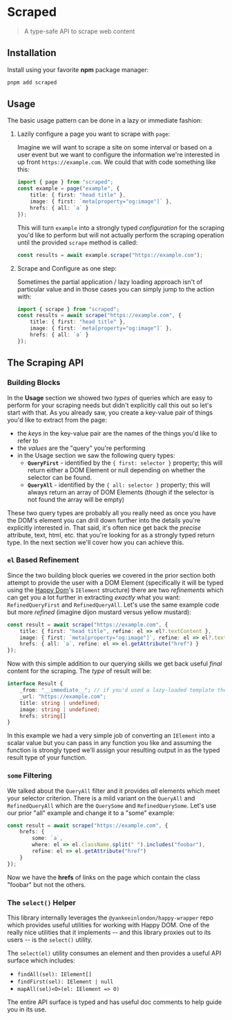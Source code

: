 # Scraped

> A type-safe API to scrape web content

## Installation

Install using your favorite **npm** package manager:

```bash
pnpm add scraped
```

## Usage

The basic usage pattern can be done in a lazy or immediate fashion:

1. Lazily configure a page you want to scrape with `page`:

    Imagine we will want to scrape a site on some interval or based on a user event but we want to configure the information we're interested in up front `https://example.com`. We could that with code something like this:

    ```ts
    import { page } from "scraped";
    const example = page("example", {
        title: { first: "head title" },
        image: { first: `meta[property="og:image"]` },
        hrefs: { all: `a` }
    });
    ```

    This will turn `example` into a strongly typed _configuration_ for the scraping you'd like to perform but will not actually perform the scraping operation until the provided `scrape` method is called:

    ```ts
    const results = await example.scrape("https://example.com");
    ```

2. Scrape and Configure as one step:

    Sometimes the partial application / lazy loading approach isn't of particular value and in those cases you can simply jump to the action with:

    ```ts
    import { scrape } from "scraped";
    const results = await scrape("https://example.com", {
        title: { first: "head title" },
        image: { first: `meta[property="og:image"]` },
        hrefs: { all: `a` }
    });
    ```

## The Scraping API

### Building Blocks

In the **Usage** section we showed two _types_ of queries which are easy to perform for your scraping needs but didn't explicitly call this out so let's start with that. As you already saw, you create a key-value pair of things you'd like to extract from the page:

- the _keys_ in the key-value pair are the names of the things you'd like to refer to
- the _values_ are the "query" you're performing
- in the Usage section we saw the following query types:
  - **`QueryFirst`** - identified by the `{ first: selector }` property; this will return either a DOM Element or null depending on whether the selector can be found.
  - **`QueryAll`** - identified by the `{ all: selector }` property; this will always return an array of DOM Elements (though if the selector is not found the array will be empty)

These two query types are probably all you really need as once you have the DOM's element you can drill down further into the details you're explicitly interested in. That said, it's often nice get back the _precise_ attribute, text, html, etc. that you're looking for as a strongly typed return type. In the next section we'll cover how you can achieve this.

### `el` Based Refinement

Since the two building block queries we covered in the prior section both attempt to provide the user with a DOM Element (specifically it will be typed using the [Happy Dom](https://github.com/capricorn86/happy-dom)'s `IElement` structure) there are two _refinements_ which can get you a lot further in extracting _exactly_ what you want: `RefinedQueryFirst` and `RefinedQueryAll`. Let's use the same example code but more _refined_ (imagine dijon mustard versus yellow mustard):

```ts
const result = await scrape("https://example.com", {
    title: { first: "head title", refine: el => el?.textContent },
    image: { first: `meta[property="og:image"]`, refine: el => el?.textContent },
    hrefs: { all: `a`, refine: el => el.getAttribute("href") }
});
```

Now with this simple addition to our querying skills we get back useful _final_ content for the scraping. The _type_ of result will be:

```ts
interface Result {
    _from: "__immediate__"; // if you'd used a lazy-loaded template then the name of it
    _url: "https://example.com";
    title: string | undefined;
    image: string | undefined;
    hrefs: string[]
}
```

In this example we had a very simple job of converting an `IElement` into a scalar value but you can pass in any function you like and assuming the function is strongly typed we'll assign your resulting output in as the typed result type of your function.

### `some` Filtering

We talked about the `QueryAll` filter and it provides _all_ elements which meet your selector criterion. There is a mild variant on the `QueryAll` and `RefinedQueryAll` which are the `QuerySome` and `RefinedQuerySome`. Let's use our prior "all" example and change it to a "some" example:

```ts
const result = await scrape("https://example.com", {
    hrefs: { 
        some: `a`, 
        where: el => el.className.split(" ").includes("foobar"),
        refine: el => el.getAttribute("href") 
    }
});
```

Now we have the **hrefs** of links on the page which contain the class "foobar" but not the others.

### The `select()` Helper

This library internally leverages the `@yankeeinlondon/happy-wrapper` repo which provides useful utilities for working with Happy DOM. One of the really nice utilities that it implements -- and this library proxies out to its users -- is the `select()` utility.

The `select(el)` utility consumes an element and then provides a useful API surface which includes:

- `findAll(sel): IElement[]`
- `findFirst(sel): IElement | null`
- `mapAll(sel)<O>(el: IElement => O)`

The entire API surface is typed and has useful doc comments to help guide you in its use.
